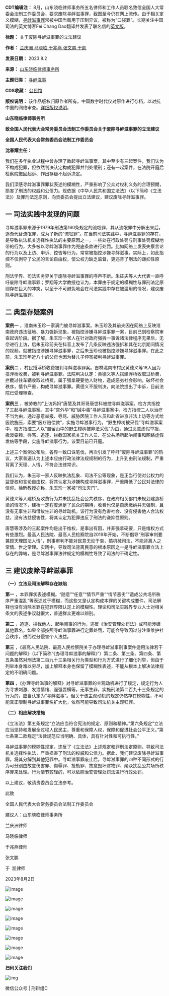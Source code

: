 **CDT编辑注：** 8月，山东晓临律师事务所五名律师和工作人员联名致信全国人大常委会法制工作委员会，要求废除寻衅滋事罪，截图至今仍在网上流传。由于相关定义模糊，[寻衅滋事罪](https://chinadigitaltimes.net/space/%E5%AF%BB%E8%A1%85%E6%BB%8B%E4%BA%8B "寻衅滋事罪")常被中国当局用于压制异议，被称为“口袋罪”。长期关注中国司法的英文博客Fei Chang Dao翻译并发表了联名信的[英文版](https://blog.feichangdao.com/2023/08/law-firms-petition-abolish-disturbing-the-peace.html "英文版")。




**标题：** 关于废除寻衅滋事罪的立法建议  

**作者：** [兰庆洲 马晓临 于兆燕 张文鹏 于凯](https://chinadigitaltimes.net/space/山东晓临律师事务所)  

**发表日期：** 2023.8.2  

**来源：** [山东晓临律师事务所](https://mp.weixin.qq.com/s/Y3kzQkcw7LAnvSjaenQ83w)  

**主题归类：** [寻衅滋事](https://chinadigitaltimes.net/space/寻衅滋事)  

**CDS收藏：** [公民馆](https://chinadigitaltimes.net/space/%E5%85%AC%E6%B0%91%E9%A6%86)  

**版权说明：** 该作品版权归原作者所有。中国数字时代仅对原作进行存档，以对抗中国的网络审查。[详细版权说明](https://chinadigitaltimes.net/chinese/copyright)。


**山东晓临律师事务所** 


**致全国人民代表大会常务委员会法制工作委员会关于废除寻衅滋事罪的立法建议** 


**全国人民代表大会常务委员会法制工作委员会** 


**沈春耀主任：** 


我们在多年执业过程中曾办理了数起寻衅滋事案，其中至少有三起案件，我们认为不构成犯罪，但依然判决认定构成犯罪并判处缓刑；还有一起案件，在法院开庭后检察院撤回起诉、作出存疑不起诉决定。


我们深感寻衅滋事罪罪状表述的模糊性，严重影响了公众对权利义务的合理预期，损害了刑法的权威和公信力。现依据《中华人民共和国立法法》（以下简称《立法法》）及罪刑法定原则，向贵委员会提出立法建议，建议废除寻衅滋事罪。


一 司法实践中发现的问题
------------


寻衅滋事罪来源于1979年刑法第160条规定的流氓罪，其从流氓罪中分解出来后，逐渐代替流氓罪，成为了新的“流氓罪”。在当前司法实践中，寻衅滋事罪的存在，是导致执法机关选择性执法的主要原因之一，一些处在行政处罚与刑事处罚模糊地带的行为，大多被以寻衅滋事罪作为兜底条款进行处罚。比如网络上发表失察言论的行为以及上访、申诉、控告等行为，常常被指控涉嫌寻衅滋事。实际上，如此指控不仅剥夺了公民的言论自由权，使公权力缺乏监督，更违背了刑法的谦抑性原则。


刑法学界、司法实务界关于废除寻衅滋事罪的呼声不断。朱征夫等人大代表一直呼吁废除寻衅滋事罪；罗翔等大学教授也认为，本罪由于规定的模糊性与罪刑法定原则存在巨大的冲突，以至于不可避免地会在司法实践中存在被滥用的情况，建议废除寻衅滋事罪。


二 典型存疑案例
--------


**案例一** ，淮南朱玉珍一家满门被寻衅滋事案。朱玉珍及其前夫因在网络上反映淮南政府违法征地、暴力强拆现象，被指控涉嫌寻衅滋事罪一案，目前已到检察院审查起诉阶段。据了解，朱玉珍一家人在针对政府强拆一事诉诸法律程序无果后，无奈进行上访，后朱玉珍前夫在抖音上发布了几条反映违法强拆和其在北京期间情况的视频，就被指控涉嫌寻衅滋事罪，之后朱玉珍也被指控涉嫌寻衅滋事罪。在此之前，朱玉珍年近八十的父母也因为替儿子伸冤被判寻衅滋事罪。


**案例二** ，村民搭浮桥收费被判寻衅滋事罪案。吉林洮南市村民黄德义等18人因为搭浮桥收费，被判寻衅滋事罪。法院判决认定：黄德义等人搭建浮桥收取过桥费，拦截过往车辆收取过桥费，属于强拿硬要他人财物，造成恶劣社会影响，破坏社会秩序，情节严重，构成寻衅滋事罪。黄德义不服判决，向法院提出了申诉，目前法院已受理审查。


**案例三** ，被劳教的“上访妈妈”唐慧及其哥哥唐世科被控寻衅滋事案。检方共指控了三起寻衅滋事案。其中“宫外孕”和“碱中毒”寻衅滋事案中，检方指控二人以治疗不当为由，通过恶意举报、辱骂、威胁医院工作人员和赴省进京非法上访等方式给医院施压，索要“医疗赔偿款”，实施寻衅滋事行为。“野生樟树被采伐”寻衅滋事案中，检方指控二人以“自留山中的野生樟树被非法采伐”为由，通过恶意虚假举报、撒泼耍赖、辱骂、追逐、拦截国家机关工作人员、在公共场所起哄闹事和网络虚假发帖等手段，实施寻衅滋事行为。该案目前已开庭。


上述三个案例公布后，各界一致口诛笔伐，再次引发了呼吁“废除寻衅滋事罪”的热议，大家普遍认为上述本应由行政法律法规规制的行为，上升到由刑法规制，严重背离了天理、人情，不符合法律常识。


我们认为，朱玉珍一家人反映执法乱象、司法不公等现象，是正当行使对公权力的监督权和言论自由权，将其认定为涉嫌构成寻衅滋事罪，严重降低了公民对法律的信仰。徐昕教授亦称，朱玉珍一家被“司法灭门”。


黄德义等人建桥及收费行为并未扰乱社会公共秩序，在政府相关部门未规划建造桥梁的情况下，建桥一定程度满足了民众的期待，收费也仅是自愿缴纳并无强制，且没有无事生非和借故生非的寻衅动机。该行为没有危害社会、没有侵害他人合法权益，没有法益侵害性，将其认定为犯罪违反了刑法的谦抑性原则。


唐慧等涉及的三起案件均是出于维权，是事出有因，并非强拿硬要，只是维权方式有些激烈。最高人民法院、最高人民检察院自2019年开始，不断倡导“刑事审判要兼顾天理国法人情”，刑事审判不能对民意无动于衷，搞机械司法，不能背离人之常情、世之常理。实践中，导致司法背离民意的根本原因之一是寻衅滋事罪立法上存在的弊端，是寻衅滋事罪法律规定的模糊性导致了司法的不确定性。


三 建议废除寻衅滋事罪
-----------


**（一）立法及司法解释存在缺陷** 


**第一** ，本罪罪状表述模糊。“随意”“任意”“情节严重”“情节恶劣”“造成公共场所秩序严重混乱”等表述过于模糊，而这些又是认定构成本罪的关键构成要件，司法解释也没有消除本罪在犯罪界限认定上的模糊性。理论和司法实践界专业人士对相关条文的表述争议就很大，普通群众更难以辨别。


**第二** ，追逐、拦截他人、起哄闹事的行为，违反《治安管理处罚法》或可能涉嫌其他罪名，如果全部按照寻衅滋事罪进行定罪处罚，可能会导致因过分注重维护社会秩序，进而过分侵害个人法益。


**第三** ，《最高人民法院、最高人民检察院关于办理寻衅滋事刑事案件适用法律若干问题的解释》（以下简称“《办理寻衅滋事的解释》”）第二条、第三条、第四条、第五条虽然对刑法第二百九十三条相关行为类型和行为方式进行了细化列举，但由于列举本身难以穷尽，加上解释本身也保留了模糊性表述，不能从根本上解决法律规定的不明确问题。


**第四** ，《办理寻衅滋事的解释》对寻衅滋事罪的主观动机进行了规定，规定行为人为寻求刺激、发泄情绪、逞强耍横等，无事生非，实施刑法第二百九十三条规定的行为的，应当认定为“寻衅滋事”。但关于该主观动机的规定仍然存在模糊性，不可能真正限制寻衅滋事罪名扩大化，依然可能导致司法机关主观归罪。


**（二）相应解决措施** 


《立法法》第五条规定“立法应当符合宪法的规定、原则和精神。”第六条规定“立法应当坚持和发展全过程人民民主，尊重和保障人权，保障和促进社会公平正义。”第七条第二款规定“法律规范应当明确、具体，具有针对性和可执行性。”


寻衅滋事罪的模糊性规定，违反了《立法法》上述规定和罪刑法定原则，导致司法机关选择性执法，严重损害了刑法的权威和公信力。据此，我们建议废除寻衅滋事罪，将其分解到其他犯罪中。寻衅滋事罪废止后，寻衅滋事罪的四种不同形式的行为可分别由故意伤害罪、侮辱罪、抢劫罪、故意毁坏财物罪、聚众扰乱公共场所秩序罪来处理。行为情节较轻的，可以依照治安管理处罚法进行行政处罚。


以上建议，敬请贵委员会立法参考。


此致


全国人民代表大会常务委员会法制工作委员会


建议人：山东晓临律师事务所


兰庆洲律师


马晓临律师


于兆燕律师


张文鹏


于  凯律师


2023年8月2日


![image](https://chinadigitaltimes.net/chinese/files/2023/12/post-703738-6590f5cda2c52.)  

![image](https://chinadigitaltimes.net/chinese/files/2023/12/post-703738-6590f5cdae354.)  

![image](https://chinadigitaltimes.net/chinese/files/2023/12/post-703738-6590f5cdb9d0a.)  

![image](https://chinadigitaltimes.net/chinese/files/2023/12/post-703738-6590f5cdc4dab.)  

![image](https://chinadigitaltimes.net/chinese/files/2023/12/post-703738-6590f5cdcd6c8.)  

![image](https://chinadigitaltimes.net/chinese/files/2023/12/post-703738-6590f5cdd6f03.)  

![image](https://chinadigitaltimes.net/chinese/files/2023/12/post-703738-6590f5cddfc15.)  

![image](https://chinadigitaltimes.net/chinese/files/2023/12/post-703738-6590f5cde6af8.)


**扫码关注我们** 


![img](https://chinadigitaltimes.net/chinese/files/2023/12/post-703738-6590f5cde6af8.)


微信公众号 | 刑辩组C

